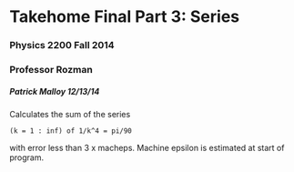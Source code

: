 # Takehome Final Part 3: Series
### Physics 2200 Fall 2014
### Professor Rozman
##### Patrick Malloy     12/13/14

Calculates the sum of the series

`(k = 1 : inf) of 1/k^4 = pi/90`

with error less than 3 x macheps. Machine 
epsilon is estimated at start of program.


